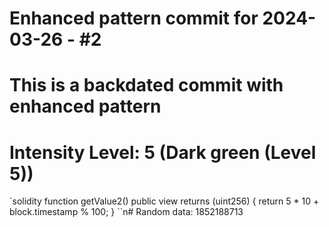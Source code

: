 ﻿# Enhanced pattern commit for 2024-03-26 - #2
# This is a backdated commit with enhanced pattern
# Intensity Level: 5 (Dark green (Level 5))
`solidity
function getValue2() public view returns (uint256) {
    return 5 * 10 + block.timestamp % 100;
}
``n# Random data: 1852188713

